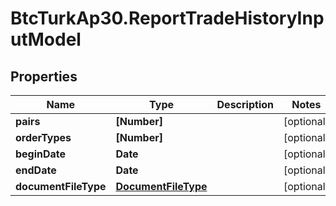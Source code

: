 # BtcTurkAp30.ReportTradeHistoryInputModel

## Properties
Name | Type | Description | Notes
------------ | ------------- | ------------- | -------------
**pairs** | **[Number]** |  | [optional] 
**orderTypes** | **[Number]** |  | [optional] 
**beginDate** | **Date** |  | [optional] 
**endDate** | **Date** |  | [optional] 
**documentFileType** | [**DocumentFileType**](DocumentFileType.md) |  | [optional] 

